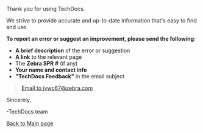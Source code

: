 
Thank you for using TechDocs. 

We strive to provide accurate and up-to-date information that's easy to find and use. 

**To report an error or suggest an improvement, please send the following**:

* **A brief description** of the error or suggestion 
* **A link** to the relevant page
* The **Zebra SPR #** (if any)
* **Your name and contact info**
* **"TechDocs Feedback"** in the email subject 

> [Email to jvwc67@zebra.com](mailto:jvwc67@zebra.com?Subject=TechDocs%20Feedback)

Sincerely, 

-TechDocs team

[Back to Main page](../)